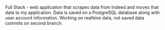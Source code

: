 Full Stack - web application that scrapes data from Indeed and moves that data to my application. Data is saved on a PostgreSQL database along with user account information. 
Working on realtime data, not saved data commits on second branch. 
